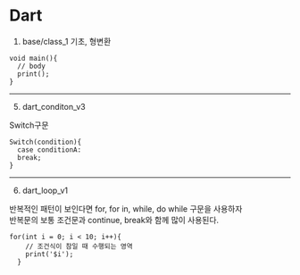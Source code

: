 Dart
==================
1. base/class_1 기초, 형변환
```
void main(){
  // body
  print();
}
```


-----------------
5. dart_conditon_v3  

Switch구문
```
Switch(condition){
  case conditionA:
  break;
}
```

------------------
6. dart_loop_v1

반복적인 패턴이 보인다면 for, for in, while, do while 구문을 사용하자  
반복문의 보통 조건문과 continue, break와 함께 많이 사용된다.
```
for(int i = 0; i < 10; i++){
    // 조건식이 참일 때 수행되는 영역
    print('$i');
  }
```


